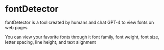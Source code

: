 
# fontDetector

fontDetector is a tool created by humans and chat GPT-4 to view fonts on web pages

You can view your favorite fonts through it
font family, font weight, font size, letter spacing, line height, and text alignment
